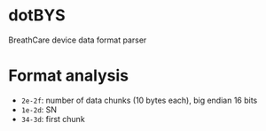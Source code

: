 # dotBYS
BreathCare device data format parser

# Format analysis
* `2e-2f`: number of data chunks (10 bytes each), big endian 16 bits
* `1e-2d`: SN
* `34-3d`: first chunk

